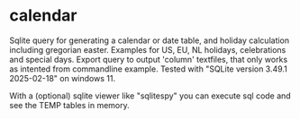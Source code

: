 # calendar
Sqlite query for generating a calendar or date table, and holiday calculation including gregorian easter. Examples for US, EU, NL holidays, celebrations and special days. Export query to output 'column' textfiles, that only works as intented from commandline example. Tested with "SQLite version 3.49.1 2025-02-18" on windows 11.

With a (optional) sqlite viewer like "sqlitespy" you can execute sql code and see the TEMP tables in memory.
